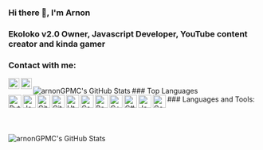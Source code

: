 ### Hi there 👋, I'm Arnon

<!--
**arnonGPMC/arnonGPMC** is a ✨ _special_ ✨ repository because its `README.md` (this file) appears on your GitHub profile.

Here are some ideas to get you started:

- 🔭 I’m currently working on ...
- 🌱 I’m currently learning ...
- 👯 I’m looking to collaborate on ...
- 🤔 I’m looking for help with ...
- 💬 Ask me about ...
- 📫 How to reach me: ...
- 😄 Pronouns: ...
- ⚡ Fun fact: ...
-->

### Ekoloko v2.0 Owner, Javascript Developer, YouTube content creator and kinda gamer

### Contact with me:

[<img align="left" alt="arnon001 | YouTube" width="22px" src="https://cdn.jsdelivr.net/npm/simple-icons@v3/icons/youtube.svg"/>][youtube]
[<img align="left" alt="arnon001 | Discord" width="22px" src="https://cdn.jsdelivr.net/npm/simple-icons@3.4.1/icons/discord.svg"/>][discord]
<!--[<img align="left" alt="MegaNoam | Twitter" width="22px" src="https://cdn.jsdelivr.net/npm/simple-icons@3.4.1/icons/twitter.svg"/>][twitter]-->

<br> 
### Top Languages
<img align="left" alt="arnonGPMC's GitHub Stats" src="https://github-readme-stats.vercel.app/api/top-langs/?username=arnongpmc&theme=dark"/>
<br>
### Languages and Tools:

<img align="left" alt="Python" width="26px" src="https://www.flaticon.com/svg/static/icons/svg/1822/1822920.svg"/>
<img align="left" alt="Javascript" width="26px" src="https://cdn.worldvectorlogo.com/logos/javascript.svg"/>
<img align="left" alt="Git" width="26px" src="https://www.flaticon.com/svg/static/icons/svg/52/52040.svg"/>
<img align="left" alt="GitHub" width="26px" src="https://www.flaticon.com/svg/static/icons/svg/38/38401.svg"/>
<img align="left" alt="Html" width="26px" src="https://cdn.worldvectorlogo.com/logos/html-5.svg"/>
<img align="left" alt="Css" width="26px" src="https://cdn.worldvectorlogo.com/logos/css-5.svg"/>
<img align="left" alt="Bash" width="26px" src="https://cdn.worldvectorlogo.com/logos/bash-1.svg"/>
<img align="left" alt="C++" width="26px" src="https://cdn.worldvectorlogo.com/logos/c.svg"/>
<img align="left" alt="C#" width="26px" src="https://cdn.worldvectorlogo.com/logos/c--4.svg"/>
<img align="left" alt="Java" width="26px" src="https://cdn.worldvectorlogo.com/logos/java.svg"/>
<img align="left" alt="Google Cloud" width="26px" src="https://www.flaticon.com/svg/static/icons/svg/873/873117.svg"/>


<br> <br>

<img align="left" alt="arnonGPMC's GitHub Stats" src="https://github-readme-stats.vercel.app/api?username=arnonGPMC&show_icons=true&hide_border=true&count_private=true&hide=stars&theme=dark"/>

[youtube]: https://www.youtube.com/channel/UCtkj4WKtBfPBAA1ue8BzspA
[discord]: https://discord.com/users/512965766862209025
<!--[twitter]: https://www.twitter.com/MegaNoam-->
